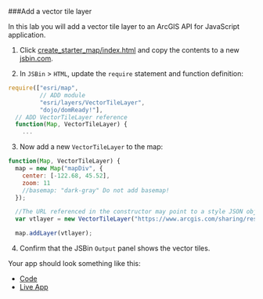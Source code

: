 ###Add a vector tile layer

In this lab you will add a vector tile layer to an ArcGIS API for JavaScript application. 

1. Click [create_starter_map/index.html](../create_starter_map/index.html) and copy the contents to a new [jsbin.com](http://jsbin.com).

2. In `JSBin` > `HTML`, update the `require` statement and function definition:

  ```javascript
  require(["esri/map",
           // ADD module
           "esri/layers/VectorTileLayer", 
           "dojo/domReady!"],
    // ADD VectorTileLayer reference
    function(Map, VectorTileLayer) {
      ...
  ```

3. Now add a new `VectorTileLayer` to the map:

  ```javascript
  function(Map, VectorTileLayer) {
    map = new Map("mapDiv", {
      center: [-122.68, 45.52],
      zoom: 11
      //basemap: "dark-gray" Do not add basemap!
    });

    //The URL referenced in the constructor may point to a style JSON object in ArcGIS Online or directly to a vector tile service.
    var vtlayer = new VectorTileLayer("https://www.arcgis.com/sharing/rest/content/items/51acb8875f86482e82cb2ae24155b362/resources/styles/root.json");

    map.addLayer(vtlayer);
 ```

4. Confirm that the JSBin `Output` panel shows the vector tiles.

Your app should look something like this:
* [Code](index.html)
* [Live App](http://esri.github.io/geodev-hackerlabs/develop/jsapi3/add_vector_tile_layer/index.html)
